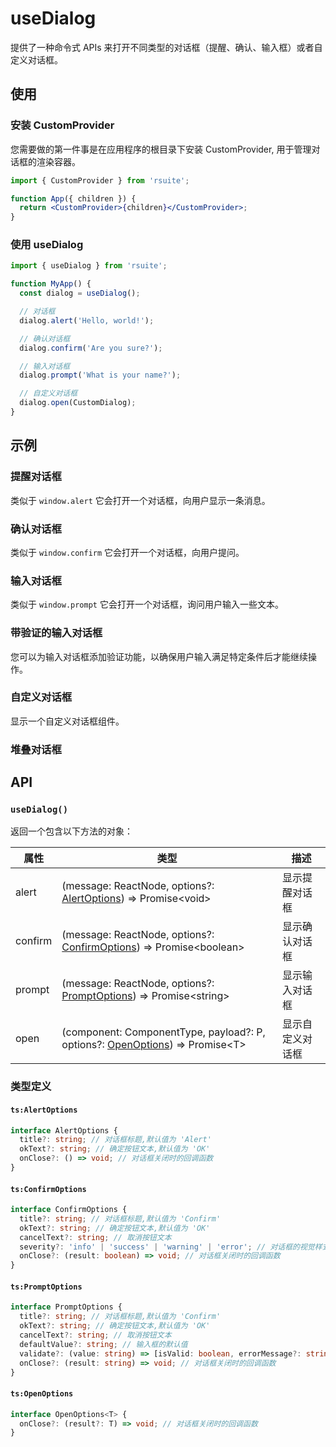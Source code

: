# useDialog

提供了一种命令式 APIs 来打开不同类型的对话框（提醒、确认、输入框）或者自定义对话框。

## 使用

<div class="rs-doc-steps">

<h3 class="rs-doc-step-header">安装 CustomProvider</h3>

<div class="rs-doc-step-body">

您需要做的第一件事是在应用程序的根目录下安装 CustomProvider, 用于管理对话框的渲染容器。

```jsx
import { CustomProvider } from 'rsuite';

function App({ children }) {
  return <CustomProvider>{children}</CustomProvider>;
}
```

</div>

<h3 class="rs-doc-step-header">使用 useDialog</h3>

<div class="rs-doc-step-body">

```jsx
import { useDialog } from 'rsuite';

function MyApp() {
  const dialog = useDialog();

  // 对话框
  dialog.alert('Hello, world!');

  // 确认对话框
  dialog.confirm('Are you sure?');

  // 输入对话框
  dialog.prompt('What is your name?');

  // 自定义对话框
  dialog.open(CustomDialog);
}
```

</div>

</div>

## 示例

### 提醒对话框

类似于 `window.alert` 它会打开一个对话框，向用户显示一条消息。

<!--{include:`alert.md`}-->

### 确认对话框

类似于 `window.confirm` 它会打开一个对话框，向用户提问。

<!--{include:`confirm.md`}-->

### 输入对话框

类似于 `window.prompt` 它会打开一个对话框，询问用户输入一些文本。

<!--{include:`prompt.md`}-->

### 带验证的输入对话框

您可以为输入对话框添加验证功能，以确保用户输入满足特定条件后才能继续操作。

<!--{include:`prompt-validation.md`}-->

### 自定义对话框

显示一个自定义对话框组件。

<!--{include:`custom.md`}-->

### 堆叠对话框

<!--{include:`stacked.md`}-->

## API

### `useDialog()`

返回一个包含以下方法的对象：

| 属性    | 类型                                                                                                             | 描述             |
| ------- | ---------------------------------------------------------------------------------------------------------------- | ---------------- |
| alert   | (message: ReactNode, options?: [AlertOptions](#code-ts-alert-options-code)) => Promise&lt;void&gt;               | 显示提醒对话框   |
| confirm | (message: ReactNode, options?: [ConfirmOptions](#code-ts-confirm-options-code)) => Promise&lt;boolean&gt;        | 显示确认对话框   |
| prompt  | (message: ReactNode, options?: [PromptOptions](#code-ts-prompt-options-code)) => Promise&lt;string&gt;           | 显示输入对话框   |
| open    | (component: ComponentType, payload?: P, options?: [OpenOptions](#code-ts-open-options-code)) => Promise&lt;T&gt; | 显示自定义对话框 |

### 类型定义

#### `ts:AlertOptions`

```ts
interface AlertOptions {
  title?: string; // 对话框标题,默认值为 'Alert'
  okText?: string; // 确定按钮文本,默认值为 'OK'
  onClose?: () => void; // 对话框关闭时的回调函数
}
```

#### `ts:ConfirmOptions`

```ts
interface ConfirmOptions {
  title?: string; // 对话框标题,默认值为 'Confirm'
  okText?: string; // 确定按钮文本,默认值为 'OK'
  cancelText?: string; // 取消按钮文本
  severity?: 'info' | 'success' | 'warning' | 'error'; // 对话框的视觉样式
  onClose?: (result: boolean) => void; // 对话框关闭时的回调函数
}
```

#### `ts:PromptOptions`

```ts
interface PromptOptions {
  title?: string; // 对话框标题,默认值为 'Confirm'
  okText?: string; // 确定按钮文本,默认值为 'OK'
  cancelText?: string; // 取消按钮文本
  defaultValue?: string; // 输入框的默认值
  validate?: (value: string) => [isValid: boolean, errorMessage?: string]; // 验证函数
  onClose?: (result: string) => void; // 对话框关闭时的回调函数
}
```

#### `ts:OpenOptions`

```ts
interface OpenOptions<T> {
  onClose?: (result?: T) => void; // 对话框关闭时的回调函数
}
```
